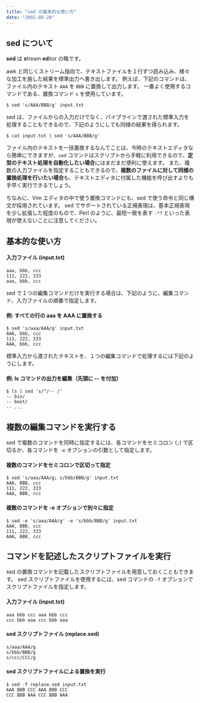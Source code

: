```yaml
---
title: "sed の基本的な使い方"
date: "2002-08-20"
---
```


sed について
----

**sed** は **s**tream **ed**itor の略です。

awk と同じくストリーム指向で、テキストファイルを１行ずつ読み込み、様々な加工を施した結果を標準出力へ書き出します。
例えば、下記のコマンドは、ファイル内のテキスト `AAA` を `BBB` に置換して出力します。
一番よく使用するコマンドである、置換コマンド `s` を使用しています。

~~~
$ sed 's/AAA/BBB/g' input.txt
~~~

sed は、ファイルからの入力だけでなく、パイプラインで渡された標準入力を処理することもできるので、下記のようにしても同様の結果を得られます。

~~~
$ cat input.txt | sed 's/AAA/BBB/g'
~~~

ファイル内のテキストを一括置換するなんてことは、今時のテキストエディタなら簡単にできますが、`sed` コマンドはスクリプトから手軽に利用できるので、**定型のテキスト処理を自動化したい場合**にはまだまだ便利に使えます。
また、複数の入力ファイルを指定することもできるので、**複数のファイルに対して同様の置換処理を行いたい場合**も、テキストエディタに付属した機能を呼び出すよりも手早く実行できるでしょう。

ちなみに、Vim エディタの中で使う置換コマンドにも、sed で使う命令と同じ構文が採用されています。
sed でサポートされている正規表現は、基本正規表現を少し拡張した程度のもので、Perl のように、最短一致を表す `.*?` といった表現が使えないことに注意してください。


基本的な使い方
----

#### 入力ファイル (input.txt)

~~~
aaa, bbb, ccc
111, 222, 333
aaa, bbb, ccc
~~~

sed で１つの編集コマンドだけを実行する場合は、下記のように、編集コマンド、入力ファイルの順番で指定します。

#### 例: すべての行の aaa を AAA に置換する

~~~
$ sed 's/aaa/AAA/g' input.txt
AAA, bbb, ccc
111, 222, 333
AAA, bbb, ccc
~~~

標準入力から渡されたテキストを、１つの編集コマンドで処理するには下記のようにします。

#### 例: ls コマンドの出力を編集（先頭に -- を付加）

~~~
$ ls | sed 's/^/-- /'
-- bin/
-- boot/
-- ...
~~~


複数の編集コマンドを実行する
----

sed で複数のコマンドを同時に指定するには、各コマンドをセミコロン (`;`) で区切るか、各コマンドを `-e` オプションの引数として指定します。

#### 複数のコマンドをセミコロンで区切って指定

~~~
$ sed 's/aaa/AAA/g; s/bbb/BBB/g' input.txt
AAA, BBB, ccc
111, 222, 333
AAA, BBB, ccc
~~~

#### 複数のコマンドを -e オプションで別々に指定

~~~
$ sed -e 's/aaa/AAA/g' -e 's/bbb/BBB/g' input.txt
AAA, BBB, ccc
111, 222, 333
AAA, BBB, ccc
~~~


コマンドを記述したスクリプトファイルを実行
----

sed の置換コマンドを記載したスクリプトファイルを用意しておくこともできます。
sed スクリプトファイルを使用するには、sed コマンドの `-f` オプションでスクリプトファイルを指定します。

#### 入力ファイル (input.txt)

~~~
aaa bbb ccc aaa bbb ccc
ccc bbb aaa ccc bbb aaa
~~~

#### sed スクリプトファイル (replace.sed)

~~~
s/aaa/AAA/g
s/bbb/BBB/g
s/ccc/CCC/g
~~~

#### sed スクリプトファイルによる置換を実行

~~~
$ sed -f replase.sed input.txt
AAA BBB CCC AAA BBB CCC
CCC BBB AAA CCC BBB AAA
~~~

